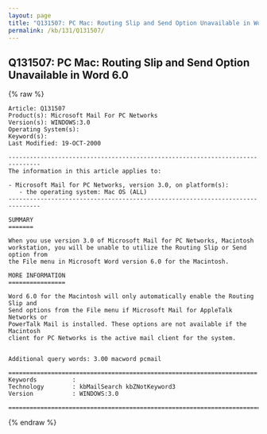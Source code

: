 ```yaml
---
layout: page
title: "Q131507: PC Mac: Routing Slip and Send Option Unavailable in Word 6.0"
permalink: /kb/131/Q131507/
---
```


## Q131507: PC Mac: Routing Slip and Send Option Unavailable in Word 6.0

{% raw %}

	Article: Q131507
	Product(s): Microsoft Mail For PC Networks
	Version(s): WINDOWS:3.0
	Operating System(s): 
	Keyword(s): 
	Last Modified: 19-OCT-2000
	
	-------------------------------------------------------------------------------
	The information in this article applies to:
	
	- Microsoft Mail for PC Networks, version 3.0, on platform(s):
	   - the operating system: Mac OS (ALL) 
	-------------------------------------------------------------------------------
	
	SUMMARY
	=======
	
	When you use version 3.0 of Microsoft Mail for PC Networks, Macintosh
	workstation, you will be unable to utilize the Routing Slip or Send option from
	the File menu in Microsoft Word version 6.0 for the Macintosh.
	
	MORE INFORMATION
	================
	
	Word 6.0 for the Macintosh will only automatically enable the Routing Slip and
	Send options from the File menu if Microsoft Mail for AppleTalk Networks or
	PowerTalk Mail is installed. These options are not available if the Macintosh
	client for PC Networks is the active mail client for the system.
	
	
	Additional query words: 3.00 macword pcmail
	
	======================================================================
	Keywords          :  
	Technology        : kbMailSearch kbZNotKeyword3
	Version           : WINDOWS:3.0
	
	=============================================================================
	

{% endraw %}
